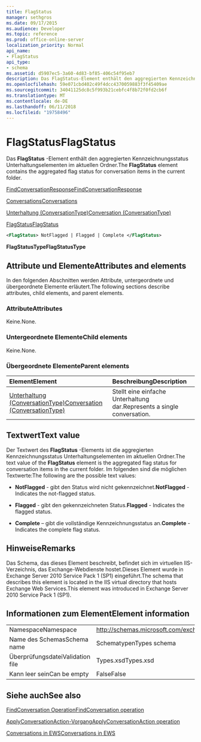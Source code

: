 ```yaml
---
title: FlagStatus
manager: sethgros
ms.date: 09/17/2015
ms.audience: Developer
ms.topic: reference
ms.prod: office-online-server
localization_priority: Normal
api_name:
- FlagStatus
api_type:
- schema
ms.assetid: d5907ec5-3a60-4d83-bf85-406c54f95eb7
description: Das FlagStatus-Element enthält den aggregierten Kennzeichnungsstatus Unterhaltungselementen im aktuellen Ordner.
ms.openlocfilehash: 59e071cbd402c49f4dcc4370059883f3f45409ae
ms.sourcegitcommit: 34041125dc8c5f993b21cebfc4f8b72f0fd2cb6f
ms.translationtype: MT
ms.contentlocale: de-DE
ms.lasthandoff: 06/11/2018
ms.locfileid: "19758496"
---
```

# <a name="flagstatus"></a><span data-ttu-id="de9b2-103">FlagStatus</span><span class="sxs-lookup"><span data-stu-id="de9b2-103">FlagStatus</span></span>

<span data-ttu-id="de9b2-104">Das **FlagStatus** -Element enthält den aggregierten Kennzeichnungsstatus Unterhaltungselementen im aktuellen Ordner.</span><span class="sxs-lookup"><span data-stu-id="de9b2-104">The **FlagStatus** element contains the aggregated flag status for conversation items in the current folder.</span></span> 
  
[<span data-ttu-id="de9b2-105">FindConversationResponse</span><span class="sxs-lookup"><span data-stu-id="de9b2-105">FindConversationResponse</span></span>](findconversationresponse.md)
  
[<span data-ttu-id="de9b2-106">Conversations</span><span class="sxs-lookup"><span data-stu-id="de9b2-106">Conversations</span></span>](conversations-ex15websvcsotherref.md)
  
[<span data-ttu-id="de9b2-107">Unterhaltung (ConversationType)</span><span class="sxs-lookup"><span data-stu-id="de9b2-107">Conversation (ConversationType)</span></span>](conversation-conversationtype.md)
  
[<span data-ttu-id="de9b2-108">FlagStatus</span><span class="sxs-lookup"><span data-stu-id="de9b2-108">FlagStatus</span></span>](flagstatus.md)
  
```XML
<FlagStatus> NotFlagged | Flagged | Complete </FlagStatus>
```

 <span data-ttu-id="de9b2-109">**FlagStatusType**</span><span class="sxs-lookup"><span data-stu-id="de9b2-109">**FlagStatusType**</span></span>
## <a name="attributes-and-elements"></a><span data-ttu-id="de9b2-110">Attribute und Elemente</span><span class="sxs-lookup"><span data-stu-id="de9b2-110">Attributes and elements</span></span>

<span data-ttu-id="de9b2-111">In den folgenden Abschnitten werden Attribute, untergeordnete und übergeordnete Elemente erläutert.</span><span class="sxs-lookup"><span data-stu-id="de9b2-111">The following sections describe attributes, child elements, and parent elements.</span></span>
  
### <a name="attributes"></a><span data-ttu-id="de9b2-112">Attribute</span><span class="sxs-lookup"><span data-stu-id="de9b2-112">Attributes</span></span>

<span data-ttu-id="de9b2-113">Keine.</span><span class="sxs-lookup"><span data-stu-id="de9b2-113">None.</span></span>
  
### <a name="child-elements"></a><span data-ttu-id="de9b2-114">Untergeordnete Elemente</span><span class="sxs-lookup"><span data-stu-id="de9b2-114">Child elements</span></span>

<span data-ttu-id="de9b2-115">Keine.</span><span class="sxs-lookup"><span data-stu-id="de9b2-115">None.</span></span>
  
### <a name="parent-elements"></a><span data-ttu-id="de9b2-116">Übergeordnete Elemente</span><span class="sxs-lookup"><span data-stu-id="de9b2-116">Parent elements</span></span>

|<span data-ttu-id="de9b2-117">**Element**</span><span class="sxs-lookup"><span data-stu-id="de9b2-117">**Element**</span></span>|<span data-ttu-id="de9b2-118">**Beschreibung**</span><span class="sxs-lookup"><span data-stu-id="de9b2-118">**Description**</span></span>|
|:-----|:-----|
|[<span data-ttu-id="de9b2-119">Unterhaltung (ConversationType)</span><span class="sxs-lookup"><span data-stu-id="de9b2-119">Conversation (ConversationType)</span></span>](conversation-conversationtype.md) <br/> |<span data-ttu-id="de9b2-120">Stellt eine einfache Unterhaltung dar.</span><span class="sxs-lookup"><span data-stu-id="de9b2-120">Represents a single conversation.</span></span>  <br/> |
   
## <a name="text-value"></a><span data-ttu-id="de9b2-121">Textwert</span><span class="sxs-lookup"><span data-stu-id="de9b2-121">Text value</span></span>

<span data-ttu-id="de9b2-122">Der Textwert des **FlagStatus** -Elements ist die aggregierten Kennzeichnungsstatus Unterhaltungselementen im aktuellen Ordner.</span><span class="sxs-lookup"><span data-stu-id="de9b2-122">The text value of the **FlagStatus** element is the aggregated flag status for conversation items in the current folder.</span></span> <span data-ttu-id="de9b2-123">Im folgenden sind die möglichen Textwerte:</span><span class="sxs-lookup"><span data-stu-id="de9b2-123">The following are the possible text values:</span></span> 
  
- <span data-ttu-id="de9b2-124">**NotFlagged** - gibt den Status wird nicht gekennzeichnet.</span><span class="sxs-lookup"><span data-stu-id="de9b2-124">**NotFlagged** - Indicates the not-flagged status.</span></span> 
    
- <span data-ttu-id="de9b2-125">**Flagged** - gibt den gekennzeichneten Status.</span><span class="sxs-lookup"><span data-stu-id="de9b2-125">**Flagged** - Indicates the flagged status.</span></span> 
    
- <span data-ttu-id="de9b2-126">**Complete** – gibt die vollständige Kennzeichnungsstatus an.</span><span class="sxs-lookup"><span data-stu-id="de9b2-126">**Complete** - Indicates the complete flag status.</span></span> 
    
## <a name="remarks"></a><span data-ttu-id="de9b2-127">Hinweise</span><span class="sxs-lookup"><span data-stu-id="de9b2-127">Remarks</span></span>

<span data-ttu-id="de9b2-128">Das Schema, das dieses Element beschreibt, befindet sich im virtuellen IIS-Verzeichnis, das Exchange-Webdienste hostet.Dieses Element wurde in Exchange Server 2010 Service Pack 1 (SP1) eingeführt.</span><span class="sxs-lookup"><span data-stu-id="de9b2-128">The schema that describes this element is located in the IIS virtual directory that hosts Exchange Web Services.This element was introduced in Exchange Server 2010 Service Pack 1 (SP1).</span></span>
  
## <a name="element-information"></a><span data-ttu-id="de9b2-129">Informationen zum Element</span><span class="sxs-lookup"><span data-stu-id="de9b2-129">Element information</span></span>

|||
|:-----|:-----|
|<span data-ttu-id="de9b2-130">Namespace</span><span class="sxs-lookup"><span data-stu-id="de9b2-130">Namespace</span></span>  <br/> |http://schemas.microsoft.com/exchange/services/2006/types  <br/> |
|<span data-ttu-id="de9b2-131">Name des Schemas</span><span class="sxs-lookup"><span data-stu-id="de9b2-131">Schema name</span></span>  <br/> |<span data-ttu-id="de9b2-132">Schematypen</span><span class="sxs-lookup"><span data-stu-id="de9b2-132">Types schema</span></span>  <br/> |
|<span data-ttu-id="de9b2-133">Überprüfungsdatei</span><span class="sxs-lookup"><span data-stu-id="de9b2-133">Validation file</span></span>  <br/> |<span data-ttu-id="de9b2-134">Types.xsd</span><span class="sxs-lookup"><span data-stu-id="de9b2-134">Types.xsd</span></span>  <br/> |
|<span data-ttu-id="de9b2-135">Kann leer sein</span><span class="sxs-lookup"><span data-stu-id="de9b2-135">Can be empty</span></span>  <br/> |<span data-ttu-id="de9b2-136">False</span><span class="sxs-lookup"><span data-stu-id="de9b2-136">False</span></span>  <br/> |
   
## <a name="see-also"></a><span data-ttu-id="de9b2-137">Siehe auch</span><span class="sxs-lookup"><span data-stu-id="de9b2-137">See also</span></span>



[<span data-ttu-id="de9b2-138">FindConversation Operation</span><span class="sxs-lookup"><span data-stu-id="de9b2-138">FindConversation operation</span></span>](findconversation-operation.md)
  
[<span data-ttu-id="de9b2-139">ApplyConversationAction-Vorgang</span><span class="sxs-lookup"><span data-stu-id="de9b2-139">ApplyConversationAction operation</span></span>](applyconversationaction-operation.md)


[<span data-ttu-id="de9b2-140">Conversations in EWS</span><span class="sxs-lookup"><span data-stu-id="de9b2-140">Conversations in EWS</span></span>](http://msdn.microsoft.com/library/91e64629-db6c-4c94-9dcb-d386232e8467%28Office.15%29.aspx)

